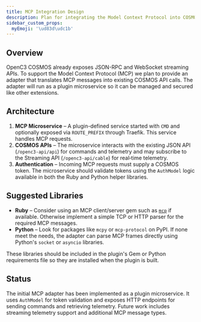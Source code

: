 ```yaml
---
title: MCP Integration Design
description: Plan for integrating the Model Context Protocol into COSMOS
sidebar_custom_props:
  myEmoji: '\ud83d\udc1b'
---
```


## Overview

OpenC3 COSMOS already exposes JSON-RPC and WebSocket streaming APIs. To support the Model Context Protocol (MCP) we plan to provide an adapter that translates MCP messages into existing COSMOS API calls. The adapter will run as a plugin microservice so it can be managed and secured like other extensions.

## Architecture

1. **MCP Microservice** – A plugin-defined service started with `CMD` and optionally exposed via `ROUTE_PREFIX` through Traefik. This service handles MCP requests.
2. **COSMOS APIs** – The microservice interacts with the existing JSON API (`/openc3-api/api`) for commands and telemetry and may subscribe to the Streaming API (`/openc3-api/cable`) for real‑time telemetry.
3. **Authentication** – Incoming MCP requests must supply a COSMOS token. The microservice should validate tokens using the `AuthModel` logic available in both the Ruby and Python helper libraries.

## Suggested Libraries

- **Ruby** – Consider using an MCP client/server gem such as [`mcp`](https://rubygems.org/) if available. Otherwise implement a simple TCP or HTTP parser for the required MCP messages.
- **Python** – Look for packages like `mcpy` or `mcp-protocol` on PyPI. If none meet the needs, the adapter can parse MCP frames directly using Python's `socket` or `asyncio` libraries.

These libraries should be included in the plugin's Gem or Python requirements file so they are installed when the plugin is built.

## Status

The initial MCP adapter has been implemented as a plugin microservice. It uses
`AuthModel` for token validation and exposes HTTP endpoints for sending commands
and retrieving telemetry. Future work includes streaming telemetry support and
additional MCP message types.

